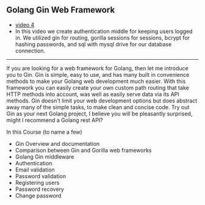## Golang Gin Web Framework

- [video 4](https://www.youtube.com/watch?v=tjtTy9TpZqQ&list=PLDZ_9qD1hkzMdre6oedUdyDTgoJYq-_AY&index=4)
- In this video we create authentication middle for keeping users logged in. We utilized gin for routing, gorilla sessions for sessions, bcrypt for hashing passwords, and sql with mysql drive for our database connection.

---

If you are looking for a web framework for Golang, then let me introduce you to Gin. Gin is simple, easy to use, and has many built in convenience methods to make your Golang web development much easier. With this framework you can easily create your own custom path routing that take HTTP methods into account, was well as easily serve data via its API methods. Gin doesn't limit your web development options but does abstract away many of the simple tasks, to make clean and concise code. Try out Gin as your next Golang project, I believe you will be pleasantly surprised, might I recommend a Golang rest API?

In this Course (to name a few)

- Gin Overview and documentation
- Comparison between Gin and Gorilla web frameworks
- Golang Gin middleware
- Authentication
- Email validation
- Password validation
- Registering users
- Password recovery
- Change password
